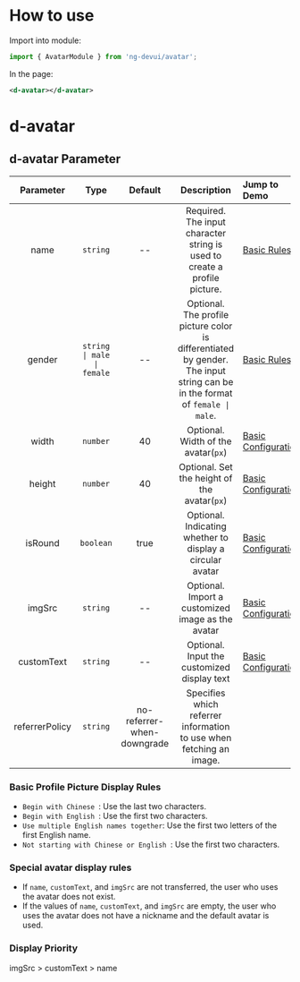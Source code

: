 # How to use

Import into module:

```ts
import { AvatarModule } from 'ng-devui/avatar';
```

In the page:

```xml
<d-avatar></d-avatar>
```
# d-avatar
## d-avatar Parameter

| Parameter          |        Type           |          Default        |       Description         |      Jump to Demo        |Global Config| 
| :----------------: | :--------: | :--------------------: | :--: | :-------------------------------------------------------------------------- | ------------------------------------------------------------- |
|        name      |         `string`        |   --   | Required. The input character string is used to create a profile picture. | [Basic Rules](demo#basic-rules) |
|    gender        | `string \| male \| female`  |   --   | Optional. The profile picture color is differentiated by gender. The input string can be in the format of `female \| male`. | [Basic Rules](demo#basic-rules) |
|      width       |         `number`        |   40   | Optional. Width of the avatar(`px`) | [Basic Configuration](demo#basic-configuration) |
|       height     |         `number`        |   40   | Optional. Set the height of the avatar(`px`) | [Basic Configuration](demo#basic-configuration) |
|      isRound     |        `boolean`        |   true | Optional. Indicating whether to display a circular avatar | [Basic Configuration](demo#basic-configuration)     |
|      imgSrc      |         `string`        |   --   | Optional. Import a customized image as the avatar | [Basic Configuration](demo#basic-configuration) |
|    customText    |         `string`        |   --   | Optional. Input the customized display text | [Basic Configuration](demo#basic-configuration) |
|  referrerPolicy  |        `string`        |  no-referrer-when-downgrade  | Specifies which referrer information to use when fetching an image. |   |


### Basic Profile Picture Display Rules

- `Begin with Chinese `: Use the last two characters.
- `Begin with English `: Use the first two characters.
- `Use multiple English names together`: Use the first two letters of the first English name.
- `Not starting with Chinese or English `: Use the first two characters.

### Special avatar display rules

- If `name`, `customText`, and `imgSrc` are not transferred, the user who uses the avatar does not exist.
- If the values of `name`, `customText`, and `imgSrc` are empty, the user who uses the avatar does not have a nickname and the default avatar is used.

### Display Priority

imgSrc > customText > name
